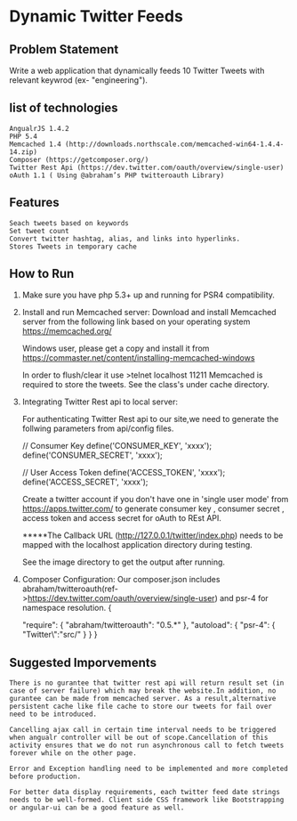 Dynamic Twitter Feeds
=====================

Problem Statement
-----------------
Write a web application that dynamically feeds 10 Twitter Tweets with relevant keywrod (ex- "engineering").


list of technologies
--------------------
    AngualrJS 1.4.2
    PHP 5.4
    Memcached 1.4 (http://downloads.northscale.com/memcached-win64-1.4.4-14.zip)
    Composer (https://getcomposer.org/)
    Twitter Rest Api (https://dev.twitter.com/oauth/overview/single-user)
    oAuth 1.1 ( Using @abraham’s PHP twitteroauth Library)

Features
--------
    Seach tweets based on keywords
    Set tweet count
    Convert twitter hashtag, alias, and links into hyperlinks.
    Stores Tweets in temporary cache

How to Run
-----------

1. Make sure you have php 5.3+ up and running for PSR4 compatibility.

2. Install and run Memcached server:
    Download and install Memcached server from the following link based on your operating system
    https://memcached.org/
    
    Windows user, please get a copy and install it from 
    https://commaster.net/content/installing-memcached-windows
     
    In order to flush/clear it use >telnet localhost 11211
    Memcached is required to store the tweets. See the class's under cache directory.

3. Integrating Twitter Rest api to local server:

    For authenticating Twitter Rest api to our site,we need to generate the follwing parameters from api/config files.

    // Consumer Key
    define('CONSUMER_KEY', 'xxxx');
    define('CONSUMER_SECRET', 'xxxx');

    // User Access Token
    define('ACCESS_TOKEN', 'xxxx');
    define('ACCESS_SECRET', 'xxxx');

    Create a twitter account if you don't have one in 'single user mode' from https://apps.twitter.com/ to generate consumer key , consumer secret , access token and access secret for oAuth to REst API.

    *****The Callback URL (http://127.0.0.1/twitter/index.php) needs to be mapped with the localhost application directory during testing.

    See the image directory to get the output after running.

4. Composer Configuration:
    Our composer.json includes abraham/twitteroauth(ref->https://dev.twitter.com/oauth/overview/single-user) and psr-4 for namespace resolution.
    {
    
    "require": 
    {
        "abraham/twitteroauth": "0.5.*"
    },
    "autoload": 
    {
        "psr-4": 
        {
            "Twitter\\":"src/"
        }
    }
}

Suggested Imporvements 
----------------------

    There is no gurantee that twitter rest api will return result set (in case of server failure) which may break the website.In addition, no gurantee can be made from memcached server. As a result,alternative persistent cache like file cache to store our tweets for fail over need to be introduced.

    Cancelling ajax call in certain time interval needs to be triggered when angualr controller will be out of scope.Cancellation of this activity ensures that we do not run asynchronous call to fetch tweets forever while on the other page.

    Error and Exception handling need to be implemented and more completed before production.

    For better data display requirements, each twitter feed date strings needs to be well-formed. Client side CSS framework like Bootstrapping or angular-ui can be a good feature as well.